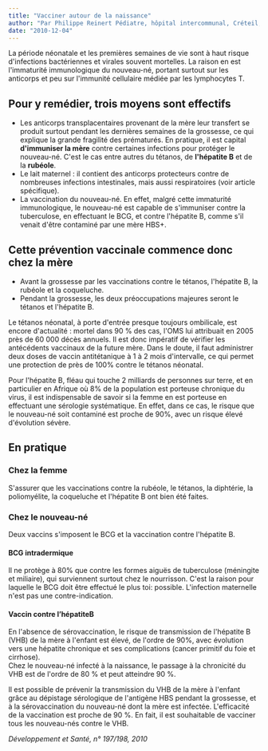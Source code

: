 ```yaml
---
title: "Vacciner autour de la naissance"
author: "Par Philippe Reinert Pédiatre, hôpital intercommunal, Créteil, France."
date: "2010-12-04"
---
```


<div class="teaser"><p>La période néonatale et les premières semaines de vie sont à haut risque d'infections bactériennes et virales souvent mortelles. La raison en est l'immaturité immunologique du nouveau-né, portant surtout sur les anticorps et peu sur l'immunité cellulaire médiée par les lymphocytes T.</p></div>

## Pour y remédier, trois moyens sont effectifs

*   Les anticorps transplacentaires provenant de la mère leur transfert se produit surtout pendant les dernières semaines de la grossesse, ce qui explique la grande fragilité des prématurés. En pratique, il est capital **d'immuniser la mère** contre certaines infections pour protéger le nouveau-né. C'est le cas entre autres du tétanos, de **l'hépatite B** et de la **rubéole**.  
*   Le lait maternel : il contient des anticorps protecteurs contre de nombreuses infections intestinales, mais aussi respiratoires (voir article spécifique).  
*   La vaccination du nouveau-né. En effet, malgré cette immaturité immunologique, le nouveau-né est capable de s'immuniser contre la tuberculose, en effectuant le BCG, et contre l'hépatite B, comme s'il venait d'être contaminé par une mère HBS+.

## Cette prévention vaccinale commence donc chez la mère

*   Avant la grossesse par les vaccinations contre le tétanos, l'hépatite B, la rubéole et la coqueluche.  
*   Pendant la grossesse, les deux préoccupations majeures seront le tétanos et l'hépatite B.

Le tétanos néonatal, à porte d'entrée presque toujours ombilicale, est encore d'actualité : mortel dans 90 % des cas, l'OMS lui attribuait en 2005 près de 60 000 décès annuels. Il est donc impératif de vérifier les antécédents vaccinaux de la future mère. Dans le doute, il faut administrer deux doses de vaccin antitétanique à 1 à 2 mois d'intervalle, ce qui permet une protection de près de 100% contre le tétanos néonatal.

Pour l'hépatite B, fléau qui touche 2 milliards de personnes sur terre, et en particulier en Afrique où 8% de la population est porteuse chronique du virus, il est indispensable de savoir si la femme en est porteuse en effectuant une sérologie systématique. En effet, dans ce cas, le risque que le nouveau-né soit contaminé est proche de 90%, avec un risque élevé d'évolution sévère.

## En pratique

### Chez la femme

S'assurer que les vaccinations contre la rubéole, le tétanos, la diphtérie, la poliomyélite, la coqueluche et l'hépatite B ont bien été faites.

### Chez le nouveau-né

Deux vaccins s'imposent le BCG et la vaccination contre l'hépatite B.

#### BCG intradermique

Il ne protège à 80% que contre les formes aiguës de tuberculose (méningite et miliaire), qui surviennent surtout chez le nourrisson. C'est la raison pour laquelle le BCG doit être effectué le plus toi: possible. L'infection maternelle n'est pas une contre-indication.

#### Vaccin contre l’hépatiteB

En l'absence de sérovaccination, le risque de transmission de l'hépatite B (VHB) de la mère à l'enfant est élevé, de l'ordre de 90%, avec évolution vers une hépatite chronique et ses complications (cancer primitif du foie et cirrhose).  
Chez le nouveau-né infecté à la naissance, le passage à la chronicité du VHB est de l'ordre de 80 % et peut atteindre 90 %.

Il est possible de prévenir la transmission du VHB de la mère à l'enfant grâce au dépistage sérologique de l'antigène HBS pendant la grossesse, et à la sérovaccination du nouveau-né dont la mère est infectée. L'efficacité de la vaccination est proche de 90 %. En fait, il est souhaitable de vacciner tous les nouveau-nés contre le VHB.

_Développement et Santé, n° 197/198, 2010_